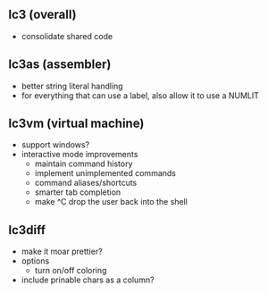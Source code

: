 ## lc3 (overall)
* consolidate shared code

## lc3as (assembler)
* better string literal handling
* for everything that can use a label, also allow it to use a NUMLIT

## lc3vm (virtual machine)
* support windows?
* interactive mode improvements
  * maintain command history
  * implement unimplemented commands
  * command aliases/shortcuts
  * smarter tab completion
  * make ^C drop the user back into the shell

## lc3diff
* make it moar prettier?
* options
  * turn on/off coloring
* include prinable chars as a column?
